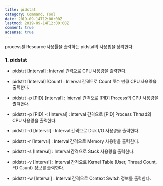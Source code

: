 ```yaml
---
title: pidstat
category: Command, Tool
date: 2019-09-14T12:00:00Z
lastmod: 2019-09-14T12:00:00Z
comment: true
adsense: true
---
```


process별 Resource 사용률을 출력하는 pidstat의 사용법을 정리한다.

### 1. pidstat

* pidstat [Interval] : Interval 간격으로 CPU 사용량을 출력한다.
* pidstat [Interval] [Count] : Interval 간격으로 Count 횟수 만큼 CPU 사용량을 출력한다.
* pidstat -p [PID] [Interval] : Interval 간격으로 [PID] Process의 CPU 사용량을 출력한다.
* pidstat -p [PID] -t [Interval] : Interval 간격으로 [PID] Process Thread의 CPU 사용량을 출력한다.

* pidstat -d [Interval] : Interval 간격으로 Disk I/O 사용량을 출력한다.
* pidstat -r [Interval] : Interval 간격으로 Memory 사용량을 출력한다.
* pidstat -s [Interval] : Interval 간격으로 Stack 사용량을 출력한다.
* pidstat -v [Interval] : Interval 간격으로 Kernel Table (User, Thread Count, FD Count) 정보를 출력한다.
* pidstat -w [Interval] : Interval 간격으로 Context Switch 정보를 출력한다.
